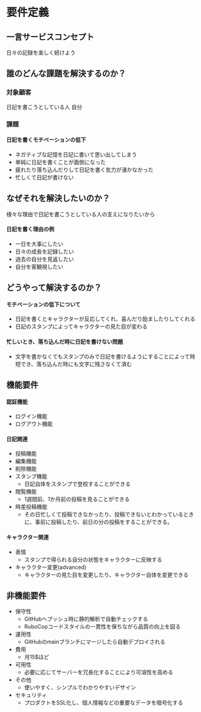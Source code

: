 # 要件定義
## 一言サービスコンセプト
日々の記録を楽しく続けよう
## 誰のどんな課題を解決するのか？
### 対象顧客
日記を書こうとしている人
自分
### 課題
#### 日記を書くモチベーションの低下
* ネガティブな記憶を日記に書いて思い出してしまう
* 単純に日記を書くことが面倒になった
* 疲れたり落ち込んだりして日記を書く気力が湧かなかった
* 忙しくて日記が書けない
## なぜそれを解決したいのか？
様々な理由で日記を書こうとしている人の支えになりたいから
#### 日記を書く理由の例
* 一日を大事にしたい
* 日々の成長を記録したい
* 過去の自分を見返したい
* 自分を客観視したい
## どうやって解決するのか？
#### モチベーションの低下について
* 日記を書くとキャラクターが反応してくれ、喜んだり励ましたりしてくれる
* 日記のスタンプによってキャラクターの見た目が変わる
#### 忙しいとき、落ち込んだ時に日記を書けない問題
* 文字を書かなくてもスタンプのみで日記を書けるようにすることによって時短でき、落ち込んだ時にも文字に残さなくて済む
## 機能要件
#### 認証機能
* ログイン機能
* ログアウト機能
#### 日記関連
* 投稿機能
* 編集機能
* 削除機能
* スタンプ機能
  - 日記自体をスタンプで登校することができる
* 閲覧機能
  - 1週間前、1か月前の投稿を見ることができる
* 時差投稿機能
  - その日忙しくて投稿できなかったり、投稿できないとわかっているときに、事前に投稿したり、前日の分の投稿をすることができる。
#### キャラクター関連
* 表情
  - スタンプで得られる自分の状態をキャラクターに反映する
* キャラクター変更(advanced)
  - キャラクターの見た目を変更したり、キャラクター自体を変更できる
## 非機能要件
* 保守性
  - GitHubへプッシュ時に静的解析で自動チェックする
  - RuboCopコードスタイルの一貫性を保ちながら品質の向上を図る
* 運用性
  - GitHubのmainブランチにマージしたら自動デプロイされる
* 費用
  - 月15$ほど
* 可用性
  - 必要に応じてサーバーを冗長化することにより可溶性を高める
* その他
  - 使いやすく、シンプルでわかりやすいデザイン
* セキュリティ
  - プロダクトをSSL化し、個人情報などの重要なデータを暗号化する

